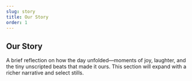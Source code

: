 ```yaml
---
slug: story
title: Our Story
order: 1
---
```


## Our Story

A brief reflection on how the day unfolded—moments of joy, laughter, and the tiny unscripted
beats that made it ours. This section will expand with a richer narrative and select stills.
